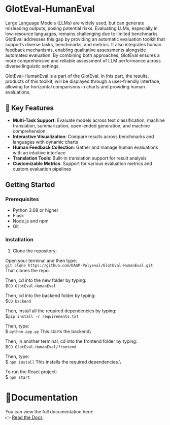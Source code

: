 # GlotEval-HumanEval

Large Language Models (LLMs) are widely used, but can generate misleading outputs, posing potential risks. Evaluating LLMs, especially in low-resource languages, remains challenging due to limited benchmarks. GlotEval
addresses this gap by providing an automatic evaluation toolkit that supports diverse tasks, benchmarks, and metrics. It also integrates human feedback mechanisms, enabling qualitative assessments alongside automated evaluation. By combining both approaches, GlotEval ensures a more comprehensive and reliable assessment of LLM performance across diverse linguistic settings.

GlotEval-HumanEval is a part of the GlotEval. In this part, the results, products of this toolkit, will be displayed through a user-friendly interface, allowing for horizontal comparisons in charts and providing human evaluations.

## 🌟 Key Features

- **Multi-Task Support**: Evaluate models across text classification, machine translation, summarization, open-ended generation, and machine comprehension
- **Interactive Visualization**: Compare results across benchmarks and languages with dynamic charts
- **Human Feedback Collection**: Gather and manage human evaluations with an intuitive interface
- **Translation Tools**: Built-in translation support for result analysis
- **Customizable Metrics**: Support for various evaluation metrics and custom evaluation pipelines

## Getting Started

### Prerequisites

- Python 3.08 or higher
- Flask
- Node.js and npm
- Git

### Installation

1. Clone the repository:

Open your terminal and then type:\
`git clone https://github.com/DASP-Polyeval/GlotEval-HumanEval.git` \
That clones the repo.

Then, cd into the new folder by typing:\
$`CD GlotEval-HumanEval`

Then, cd into the backend folder by typing:\
$`CD backend`

Then, install all the required dependencies by typing:\
$`pip install -r requirements.txt`

Then, type:\
$ `python app.py`
This starts the backend\

Then, in another terminal, cd into the frontend folder by typing:\
$`CD GlotEval-HumanEval/frontend`

Then, type:\
$ `npm install`
This installs the required dependencies.\

To run the React project:\
$ `npm start`

# 📖Documentation

You can view the full documentation here:  
👉 [Read the Docs](https://gloteval-humaneval.readthedocs.io/en/latest/)

